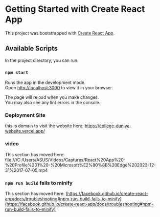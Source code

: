 # Getting Started with Create React App

This project was bootstrapped with [Create React App](https://github.com/facebook/create-react-app).

## Available Scripts

In the project directory, you can run:

### `npm start`

Runs the app in the development mode.\
Open [http://localhost:3000](http://localhost:3000) to view it in your browser.

The page will reload when you make changes.\
You may also see any lint errors in the console.

### Deployment Site   
this is domain to  visit the website  here: https://college-duniya-website.vercel.app/
### video 
This section has moved here: file:///C:/Users/ASUS/Videos/Captures/React%20App%20-%20Profile%201%20-%20Microsoft%E2%80%8B%20Edge%202023-12-31%2017-07-05.mp4



### `npm run build` fails to minify

This section has moved here: [https://facebook.github.io/create-react-app/docs/troubleshooting#npm-run-build-fails-to-minify](https://facebook.github.io/create-react-app/docs/troubleshooting#npm-run-build-fails-to-minify)
